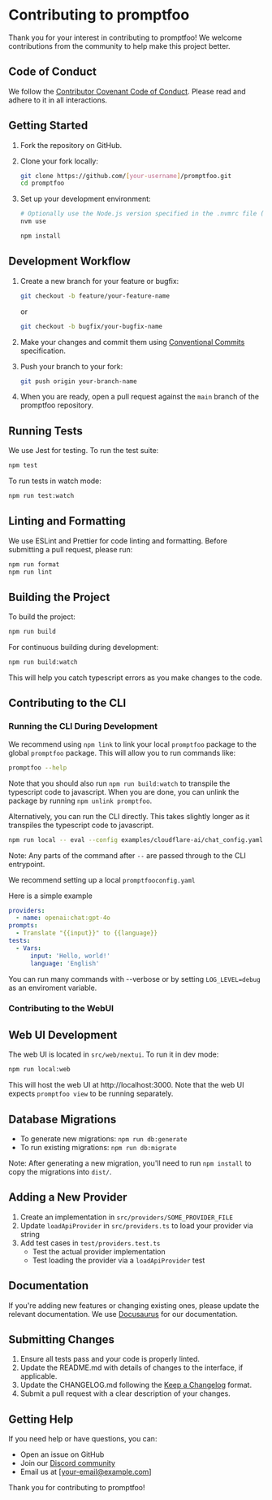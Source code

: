 # Contributing to promptfoo

Thank you for your interest in contributing to promptfoo! We welcome contributions from the community to help make this project better.

## Code of Conduct

We follow the [Contributor Covenant Code of Conduct](https://www.contributor-covenant.org/). Please read and adhere to it in all interactions.

## Getting Started

1. Fork the repository on GitHub.
2. Clone your fork locally:

   ```sh
   git clone https://github.com/[your-username]/promptfoo.git
   cd promptfoo
   ```

3. Set up your development environment:

   ```sh
   # Optionally use the Node.js version specified in the .nvmrc file (ensure node >= 18)
   nvm use

   npm install
   ```

## Development Workflow

1. Create a new branch for your feature or bugfix:

   ```sh
   git checkout -b feature/your-feature-name
   ```

   or

   ```sh
   git checkout -b bugfix/your-bugfix-name
   ```

2. Make your changes and commit them using [Conventional Commits](https://www.conventionalcommits.org/) specification.

3. Push your branch to your fork:

   ```sh
   git push origin your-branch-name
   ```

4. When you are ready, open a pull request against the `main` branch of the promptfoo repository.

## Running Tests

We use Jest for testing. To run the test suite:

```sh
npm test
```

To run tests in watch mode:

```sh
npm run test:watch
```

## Linting and Formatting

We use ESLint and Prettier for code linting and formatting. Before submitting a pull request, please run:

```sh
npm run format
npm run lint
```

## Building the Project

To build the project:

```sh
npm run build
```

For continuous building during development:

```sh
npm run build:watch
```

This will help you catch typescript errors as you make changes to the code.

## Contributing to the CLI

### Running the CLI During Development

We recommend using `npm link` to link your local `promptfoo` package to the global `promptfoo` package. This will allow you to run commands like:

```sh
promptfoo --help
```

Note that you should also run `npm run build:watch` to transpile the typescript code to javascript. When you are done, you can unlink the package by running `npm unlink promptfoo`.

Alternatively, you can run the CLI directly. This takes slightly longer as it transpiles the typescript code to javascript.

```sh
npm run local -- eval --config examples/cloudflare-ai/chat_config.yaml
```

Note: Any parts of the command after `--` are passed through to the CLI entrypoint.

We recommend setting up a local `promptfooconfig.yaml`

Here is a simple example

```yaml
providers:
  - name: openai:chat:gpt-4o
prompts:
  - Translate "{{input}}" to {{language}}
tests:
  - Vars:
      input: 'Hello, world!'
      language: 'English'
```

You can run many commands with --verbose or by setting `LOG_LEVEL=debug` as an enviroment variable.

### Contributing to the WebUI

## Web UI Development

The web UI is located in `src/web/nextui`. To run it in dev mode:

```sh
npm run local:web
```

This will host the web UI at http://localhost:3000. Note that the web UI expects `promptfoo view` to be running separately.

## Database Migrations

- To generate new migrations: `npm run db:generate`
- To run existing migrations: `npm run db:migrate`

Note: After generating a new migration, you'll need to run `npm install` to copy the migrations into `dist/`.

## Adding a New Provider

1. Create an implementation in `src/providers/SOME_PROVIDER_FILE`
2. Update `loadApiProvider` in `src/providers.ts` to load your provider via string
3. Add test cases in `test/providers.test.ts`
   - Test the actual provider implementation
   - Test loading the provider via a `loadApiProvider` test

## Documentation

If you're adding new features or changing existing ones, please update the relevant documentation. We use [Docusaurus](https://docusaurus.io/) for our documentation.

## Submitting Changes

1. Ensure all tests pass and your code is properly linted.
2. Update the README.md with details of changes to the interface, if applicable.
3. Update the CHANGELOG.md following the [Keep a Changelog](https://keepachangelog.com/) format.
4. Submit a pull request with a clear description of your changes.

## Getting Help

If you need help or have questions, you can:

- Open an issue on GitHub
- Join our [Discord community](https://discord.gg/gHPS9jjfbs)
- Email us at [your-email@example.com]

Thank you for contributing to promptfoo!
